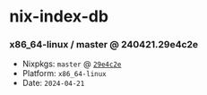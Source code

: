 # nix-index-db
### x86_64-linux / master @ 240421.29e4c2e
- Nixpkgs: `master` @ [`29e4c2e`](https://github.com/NixOS/nixpkgs/commit/29e4c2ef170e66021e31b3612cc4516c1abf940a)
- Platform: `x86_64-linux`
- Date: `2024-04-21`
